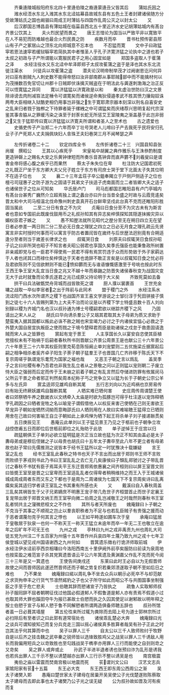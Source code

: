 <!-- { "loadSidebar": true } -->
　　齐乗逄陵城般阳府东北四十里逄伯陵之裔逄蒙逄丑父皆其后
　　蒲姑氏因之
　　潍水经浯水东北入潍其水东北迳姑幕县故城东县有五色土王者封建诸侯随方分受故薄姑氏之国也阚骃曰周成王时薄姑与四国作乱周公灭之以封太公
　　又
　　后汉郡国志博昌县有薄姑城在临菑县西北五十里近济水史记胡薄姑城内有髙台齐景公饮其上
　　夫火烈民望而畏之
　　唐王志愔论为国当以严致平非以寛致平在人不易犯而防难越也最合火烈民畏之防
　　疾数月而卒
　　晋书杜预传密县邢山有子产之冢居山之顶东北向郑城意不忘本也
　　不忍猛而寛
　　文中子曰政猛寜若恩法速寜若缓狱緐寜若简执其中者惟圣人乎孔子济寛济猛之论执中之道也若子太叔之初政与子产所谓能以寛服民君子之用心固宜如是
　　郑国多盗取人于萑蒲之泽
　　水经注役水又东北迳中牟泽即郑子太叔攻萑蒲之盗于是泽也其水东北流徙注渠水
　　兴徒兵以攻萑蒲之盗
　　潜夫论汉明帝制举茂才过阙谢恩讫问何异对曰巫有剧贼九人刺史数不能得帝怒曰汝非部南郡从事耶贼部中而不能擒材何以为茂捶数百免官切让州郡十日贼即伏诛擒灭贼盗在于明法此与龚遂刺渤海之治正反可以悟寛猛之异同
　　寛以济猛猛以济寛政是以和
　　秦太虚治世防曰汉之文景除诽谤去肉刑减笞法定棰令可谓寛矣而诸侯逆命夷狄侵邉孝武不胜其愤力攘匈奴诛两粤大臣相继入狱酷吏相仍用事岂非强之生于寛耶肃宗器本刻深以刑名自喜安史之乱来归者戮于独栁之下待罪者毙于缧絏之中可谓猛矣而庆绪荐兴思明复起代宗深鉴其事舎脇从之罪缓汚染之诛至于封豕长蛇无所惩艾王室陵夷之渐盖基于此岂非弱之又生于猛耶传曰寛以济猛猛以济寛夫所谓和者圣人之至术也
　　古之遗爱也
　　史循吏传子产治郑二十六年而卒丁壮号哭老人儿啼曰子产去我死乎民将安归孔业子子产死郑人丈夫捐佩玦妇人舎珠玊夫妇巷哭三月不闻琴瑟之声

　　左传折诸卷二十二
　　钦定四库全书
　　左传折诸卷二十三　兴国县知县张尚瑗　撰昭公
　　王其以心疾死乎
　　宋皇祐中胡翼之典作雅乐与王洙叅酌制度更造钟磬上之赐名大安之乐黄钟律短而所奏乐音髙钟弇而直声欝不刘羲叟曰是谓害金帝将感心腹之疾乎已而果然
　　蔡太子朱失位在卑
　　杜注防大记国君初死之礼既正尸坐于东方卿大夫父兄子姓立于东方有司庶士哭于堂下北面太子失其位明不在适子位也
　　又
　　襄二十三年孟荘子卒公鉏奉羯立于戸侧戸侧适子之位也檀弓司冦惠子之防子游为之固请于其弟文子扶适子虎南面而立二者皆卿大夫之适子也诸侯世子之位从可知矣
　　华氏居卢门
　　司马彪都国志睢阳县有卢门亭城内有髙台台甚秀广巍然介立超焉独上谓之蠡台亦曰升台当昔全盛之时故与云霞竞逺矣晋太和中大司马桓温北伐命豫州刺史袁真开石台鲜卑坚戍此台真不克而还睢阳形胜固当属此
　　二至二分日有食之不为灾
　　贞庵曰日食分至不为灾古未有为斯言者也意如专国前此既废伐鼓用币之礼叔孙知其有异志矣梓慎探知其隠遂抺摋灾异以媚权臣君子嫉之
　　又
　　愚不知歴法就所见昭代之歴分至无在朔日四立无在望日者必参差一两日则二分二至必无日食之理犹之四立之日必无月食之理孔疏云先贤寓言非实时授时何事而可以寓言乎防古者置闰皆在嵗终与后世歴法迥别竟有合朔适逢分至者则当于嵗差长律求之也
　　叔辄哭日食
　　刘原夫曰叔辄哭日食叔孙昭子讥之曰非所哭也昭子不知言者夫昭公弱君也享国久矣季氏强臣也能秉鲁政所树置非亲戚即党与也一臣君不得使焉一民君不得有焉赏罚违于众而形势敓于外子家羁达于人者也闭其口而禄仕矣梓慎达于天者也诡辞不敢正言矣是以叔辄知日食之忧必将及君欲陈则不见信欲黙则不能已愤抑欝而无与谁语慷慨感激至于号咷也按此时东王西王争王室大乱宜当日食之兆又不越十年而皋鼬之防晋失诸侯春秋变为战国灾变无大于此时就鲁而论季氏逐君之兆已成原父持论明于大义矣
　　齐致死莫如去备
　　拱干曰兵法破甑焚舟背城而战皆致死之谓
　　厨人濮以裳裹首
　　王世充金墉之战取一卒似李宻者之出于阵前与此同术
　　盟于稷门之外
　　水经注系水流迳阳门西水次所谓齐之稷下也战国齐宣王喜文学游说之士邹衍淳于髠田骈接子慎到之徒七十六人皆赐列第为上大夫不治而论议是以齐稷下学士特盛且数十百人刘向别録以稷为齐城门名也汉以叔孙通为博士号稷嗣君欲以继踪齐稷下之风
　　乃固请出之宋人从之
　　胡氏曰华向诱杀羣公子又刼其君取其太子母弟为质又求助于楚蛮夷入据其国都以叛此必诛不赦之贼也宋宜竭力必讨之于内诸侯宜恊心必救之于外楚大国自居宜执叛臣之使而戮之于境今楚释君而臣是助诸侯之戍怠于救患固请逸贼而宋人从之皆罪也
　　賔起有宠于景王
　　人主享国长久以宴安自恣使其臣植党擅权未有不贻祸于后嗣者春秋所书则晋献公齐景公周景王是也献公三十六年景公六十年景王二十六年其权臣则里克荀息陈恒阚止单刘宠嬖则二五优施梁丘据賔起后嗣之相争相杀者奚齐卓子阳生子荼子朝子猛羣王子也晋国几亡齐祚移于陈氏天下不复宗周嗟乎孰谓宠乐耄荒为国家之福也哉
　　又恶王子朝之言以爲乱
　　盖吴季子之言曰社稷有奉乃吾君也非我生乱立者从之景敬之问以正则猛以宠则朝二子废立恃大臣之强弱而后定而传于王未崩之前着子朝之有乱言然后夺储进防罪有攸属闵马父所云干景之命者邪正判然矣周本纪称子丐之党争立又以猛为长于子朝史公宗公羊多与左氏异
　　賔孟适郊见雄鸡自断其尾
　　五行志刘向以为近鸡祸也京房易传曰有始无终厥妖雄鸡自齧断其尾
　　人牺实难已牺何害
　　史庄周传周谓楚王使者曰郊祭牺牛养之数嵗衣以文绣牵入太庙是时欲为孤豚岂可得乎杜注遂以宠饰释牺字孔疏因之曰牺者宠牲之名以喻宠子谓假借他人以权反来害己使牺在己则无害欲王早宠异子朝如宠牺然词拗而意晦邵氏曰人牺则用在人故曰实难喻聴王猛得立已牺则用舍在己故曰何害喻王自立子朝如此上承鸡惮为牺下起王将杀单子刘子接递聮贯矣
　　五日庚辰见王
　　愚庵云此单刘以王子猛见景王乃见之于柩前也子朝争立攻战倥偬甫五日而即位后世柩前即位之礼殆昉于此欤
　　单子逆悼王于庄宫以归
　　疏猛朝俱王子单刘必欲立猛明猛是次正当立故也猛为次正不知其由盖必是太子夀母弟或是穆后侄娣之子以母贵也胡氏曰十五年太子夀卒至此八年不更立者有母弟故也赵子常曰先儒推测之说皆本于经书王猛所以定一时犹豫决十载嫌疑
　　言王室之乱也
　　经书王室乱此春秋之特书也天子不言出而出居于郑则书王师不言败而败绩于茅戎则书此乃书曰王室乱乱之去亡无几矣康侯曰子頽乱郑虢讨之子带乱晋讨之春秋不书犹有臣子焉耳夫平王东迁晋郑焉依惠襄之间齐桓则曰以屏王室晋文则曰皆奬王室至是晋之公室卑而王室适乱乱者仅得卑者稍稍维持之而王入于王城诸侯城成周成周者东而又东之下都也于是周为二周诸侯为七国天下不复宗周矣诗曰乱离瘼矣奚其适归学者读王室乱之书其重有所感也夫
　　又
　　戴溪曰自入春秋周盖三乱矣其祸皆生于父子兄弟嫡庶不明惠王宠子带几危世子齐桓盟首止而世子定襄王复宠带出居于郑晋文纳王而王室寜向微二伯周之乱岂减敬王之时哉然则春秋书王室乱者悯共主之寖微悲桓文之不作也
　　其所与者天所废也
　　媿庵録曰卜子朝之不克当于其事之不顺观之岂止以羣丧职秩者为不足与也若乱臣贼子有贵强之援而动于恶者谓蔑勿克乎何其言之悖也
　　以王如平畤遂如圃车次于皇
　　承庵曰猛居于皇敬居于狄泉一也何一不称天王一称天王猛立未逾年而卒一年无二王也敬立在逾年之后旷年不可无王也
　　九州之戎
　　亭林曰九州之戎非禹贡九州也周礼大司徒五党为州注二千五百家为州僖十五年晋作州兵哀四年士蔑乃致九州之戎十七年卫侯登城以望见戎州国语谢西之九州何如
　　晋箕遗乐徴右行诡济师取前城
　　伊水经注伊水迳前亭西京相璠曰今洛阳西南五十里伊阙外前亭矣服防曰前读为泉周地也按栾盈之难范宣子杀其党箕遗晋语云平公六年箕遗及黄渊嘉父作乱不克而死今阅三十三年是又一箕遗也
　　王使告间庚戌还
　　东莱曰此时王必自以为无假晋师故使之间而晋师因此遂还然晋师还而子朝之势复炽若乗郊溃遂取子朝不至如后日之难也
　　乃不果坐
　　媿庵録曰婼以周礼争不坐去众兵以朝示必死卒不与却范献之求货拘申丰之行货气节凛然婼豹之子也父子所守如此而昭公不与共图国事坐制强臣之手至于危亡悲夫
　　士伯聴其辞而愬诸宣子乃皆执之
　　疏鲁人实取邾师叔孙子服囘辞不屈者朝聘征伐过他国必假道邾人不假鲁道是邾人亦有责焉不假道小过也取其师大罪也蹊田夺牛为报已甚故士伯愬而执之久囚其使足以谢邾故以明年释之按士伯愬于宣子与邾人愬于鲁不同解愬者所谓两造俱备师聴五辞也
　　叔孙所馆者虽一日必葺其墙屋
　　第五伦徃来所过辄为粪除而去陌上号为道士郭林宗所过必扫除后有至者识之曰此郭有道常宿处也
　　诸侯乖乱楚必大奔
　　媿庵録曰光之谈兵可谓知彼知己而复分兵克走三国以摇心诸侯真多胜算者哉吴有孙子正此之时岂其法乎何其算而中也
　　吴子以罪人三千
　　自太公以三千人致师败纣于牧野自是以后齐之技击魏之武卒秦之锐师皆以选锋致胜鸡父之战吴以罪人三千诱敌人用长而我偏用短兵之以竒致胜也至勾践战吴于檇李亦用罪人三行而能使之自刭则竒之又竒矣
　　吴之罪人或奔或止
　　孙武子半进半退者诱也张预曰诈为乱形是诱我也若呉出罪人三千示不整以诱楚越亦出罪人三行示不整以诱吴是也
　　南宫极震
　　夷伯之庙以雷震而焚南宫极以地震而死
　　苌谓刘文公曰
　　汉艺文志兵家隂阳家有苌十五篇
　　东王必大克
　　东王西王即东周公西周公之渐
　　吴太子诸樊入郹
　　愚庵曰楚世家太子建母在居巢开吴吴使公子光伐楚遂败陈蔡取太子建母而去即此事也太子诸樊乃公子光之误无疑
　　公为叔孙故如晋及河有疾而复
